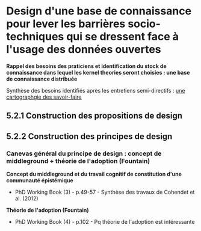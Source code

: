 # Design d'une base de connaissance pour lever les barrières socio-techniques qui se dressent face à l'usage des données ouvertes

**Rappel des besoins des praticiens et identification du stock de connaissance dans lequel les kernel theories seront choisies : une base de connaissance distribuée**

Synthèse des besoins identifiés après les entretiens semi-directifs : [une cartographgie des savoir-faire](http://opendatatales.com/un-tour-de-france-de-lopen-data-vers-une-cartographie-des-savoir-faire-des-territoires-intelligents/)

## 5.2.1 Construction des propositions de design 

## 5.2.2 Construction des principes de design 

### Canevas général du principe de design : concept de middleground + théorie de l'adoption (Fountain)

**Concept du middleground et du travail cognitif de constitution d'une communauté épistémique**

- PhD Working Book (3) - p.49-57 - Synthèse des travaux de Cohendet et al. (2012)

**Théorie de l'adoption (Fountain)**

- PhD Working Book (4) - p.102 - Pq théorie de l'adoption est intéressante 
